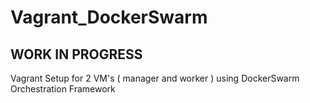 # Vagrant_DockerSwarm

## WORK IN PROGRESS

Vagrant Setup for 2 VM's ( manager and worker ) using DockerSwarm Orchestration Framework
